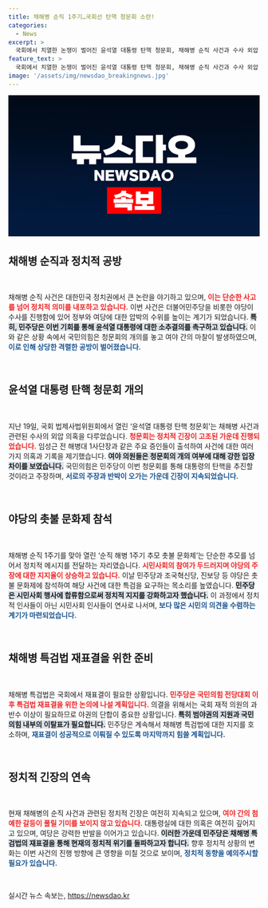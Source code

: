 ```yaml
---
title: 채해병 순직 1주기…국회선 탄핵 청문회 소란!
categories:
  - News
excerpt: >
  국회에서 치열한 논쟁이 벌어진 윤석열 대통령 탄핵 청문회, 채해병 순직 사건과 수사 외압 의혹이 중심에 섰다. 야당은 촛불문화제에 참여하며 여론전을 펼치는 가운데, 민주당은 특검법 재표결을 추진 중이다. 대전환의 순간, 과연 어떻게 전개될까?
feature_text: >
  국회에서 치열한 논쟁이 벌어진 윤석열 대통령 탄핵 청문회, 채해병 순직 사건과 수사 외압 의혹이 중심에 섰다. 야당은 촛불문화제에 참여하며 여론전을 펼치는 가운데, 민주당은 특검법 재표결을 추진 중이다. 대전환의 순간, 과연 어떻게 전개될까?
image: '/assets/img/newsdao_breakingnews.jpg'
---
```


<p><img src="/assets/img/newsdao_breakingnews.jpg" alt="pcversion 속보" /></p>

<h2 data-ke-size="size26">채해병 순직과 정치적 공방</h2>

<p data-ke-size="size16">&nbsp;</p>

<p>채해병 순직 사건은 대한민국 정치권에서 큰 논란을 야기하고 있으며, <b><span style="color: #ee2323;">이는 단순한 사고를 넘어 정치적 의미를 내포하고 있습니다.</span></b> 이번 사건은 더불어민주당을 비롯한 야당이 수사를 진행함에 있어 정부와 여당에 대한 압박의 수위를 높이는 계기가 되었습니다. <b><span style="background-color: #21538527;">특히, 민주당은 이번 기회를 통해 윤석열 대통령에 대한 소추결의를 촉구하고 있습니다.</span></b> 이와 같은 상황 속에서 국민의힘은 청문회의 개의를 놓고 여야 간의 마찰이 발생하였으며, <b><span style="color: #1a5490;">이로 인해 상당한 격렬한 공방이 벌어졌습니다.</span></b></p>

<p data-ke-size="size16">&nbsp;</p>

<h2 data-ke-size="size26">윤석열 대통령 탄핵 청문회 개의</h2>

<p data-ke-size="size16">&nbsp;</p>

<p>지난 19일, 국회 법제사법위원회에서 열린 ‘윤석열 대통령 탄핵 청문회’는 채해병 사건과 관련된 수사의 외압 의혹을 다루었습니다. <b><span style="color: #ee2323;">청문회는 정치적 긴장이 고조된 가운데 진행되었습니다.</span></b> 임성근 전 해병대 1사단장과 같은 주요 증인들이 출석하여 사건에 대한 여러 가지 의혹과 기록을 제기했습니다. <b><span style="background-color: #21538527;">여야 의원들은 청문회의 개의 여부에 대해 강한 입장 차이를 보였습니다.</span></b> 국민의힘은 민주당이 이번 청문회를 통해 대통령의 탄핵을 추진할 것이라고 주장하며, <b><span style="color: #1a5490;">서로의 주장과 반박이 오가는 가운데 긴장이 지속되었습니다.</span></b></p>

<p data-ke-size="size16">&nbsp;</p>

<h2 data-ke-size="size26">야당의 촛불 문화제 참석</h2>

<p data-ke-size="size16">&nbsp;</p>

<p>채해병 순직 1주기를 맞아 열린 ‘순직 해병 1주기 추모 촛불 문화제’는 단순한 추모를 넘어서 정치적 메시지를 전달하는 자리였습니다. <b><span style="color: #ee2323;">시민사회의 참여가 두드러지며 야당의 주장에 대한 지지율이 상승하고 있습니다.</span></b> 이날 민주당과 조국혁신당, 진보당 등 야당은 촛불 문화제에 참석하여 해당 사건에 대한 특검을 요구하는 목소리를 높였습니다. <b><span style="background-color: #21538527;">민주당은 시민사회 행사에 합류함으로써 정치적 지지를 강화하고자 했습니다.</span></b> 이 과정에서 정치적 인사들이 아닌 시민사회 인사들이 연사로 나서며, <b><span style="color: #1a5490;">보다 많은 시민의 의견을 수렴하는 계기가 마련되었습니다.</span></b></p>

<p data-ke-size="size16">&nbsp;</p>

<h2 data-ke-size="size26">채해병 특검법 재표결을 위한 준비</h2>

<p data-ke-size="size16">&nbsp;</p>

<p>채해병 특검법은 국회에서 재표결이 필요한 상황입니다. <b><span style="color: #ee2323;">민주당은 국민의힘 전당대회 이후 특검법 재표결을 위한 논의에 나설 계획입니다.</span></b> 의결을 위해서는 국회 재적 의원의 과반수 이상이 필요하므로 야권의 단합이 중요한 상황입니다. <b><span style="background-color: #21538527;">특히 범야권의 지원과 국민의힘 내부의 이탈표가 필요합니다.</span></b> 민주당은 계속해서 채해병 특검법에 대한 지지를 호소하며, <b><span style="color: #1a5490;">재표결이 성공적으로 이뤄질 수 있도록 마지막까지 힘쓸 계획입니다.</span></b></p>

<p data-ke-size="size16">&nbsp;</p>

<h2 data-ke-size="size26">정치적 긴장의 연속</h2>

<p data-ke-size="size16">&nbsp;</p>

<p>현재 채해병의 순직 사건과 관련된 정치적 긴장은 여전히 지속되고 있으며, <b><span style="color: #ee2323;">여야 간의 첨예한 갈등이 풀릴 기미를 보이지 않고 있습니다.</span></b> 대통령실에 대한 의혹은 여전히 깊어지고 있으며, 여당은 강력한 반발을 이어가고 있습니다. <b><span style="background-color: #21538527;">이러한 가운데 민주당은 채해병 특검법의 재표결을 통해 현재의 정치적 위기를 돌파하고자 합니다.</span></b> 향후 정치적 상황의 변화는 이번 사건의 진행 방향에 큰 영향을 미칠 것으로 보이며, <b><span style="color: #1a5490;">정치적 동향을 예의주시할 필요가 있습니다.</span></b></p>

<p data-ke-size="size16">&nbsp;</p>
실시간 뉴스 속보는, <a href="https://newsdao.kr" rel="dofollow">https://newsdao.kr</a>


